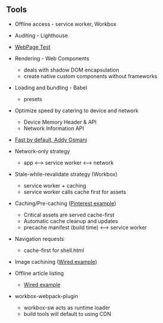 ## Tools

* Offline access - service worker, Workbox
* Auditing - Lighthouse
* [WebPage Test](https://www.webpagetest.org/)
* Rendering - Web Components
    * deals with shadow DOM encapsulation
    * create native custom components without frameworks
* Loading and bundling - Babel
    * presets
* Optimize speed by catering to device and network 
    - Device Memory Header & API  
    - Network Information API
* [Fast by default, Addy Osmani](https://www.youtube.com/watch?v=_srJ7eHS3IM)

* Network-only strategy
    * app <--> service worker <--> network
* Stale-while-revalidate strategy (Workbox)
    * service worker + caching
    * service worker calls cache first for assets
* Caching/Pre-caching ([Pinterest example](https://www.pinterest.com/sw.js))
    - Critical assets are served cache-first
    - Automatic cache cleanup and updates
    - precache manifest (build time) <--> service worker 
* Navigation requests
    - cache-first for shell.html
* Image cachining ([Wired example](https://pwa.wired.com/sw.js))
* Offline article listing
    - [Wired example](http://pwa.wired.com)
* workbox-webpack-plugin
    - workbox-sw acts as runtime loader
    - build tools will default to using CDN

